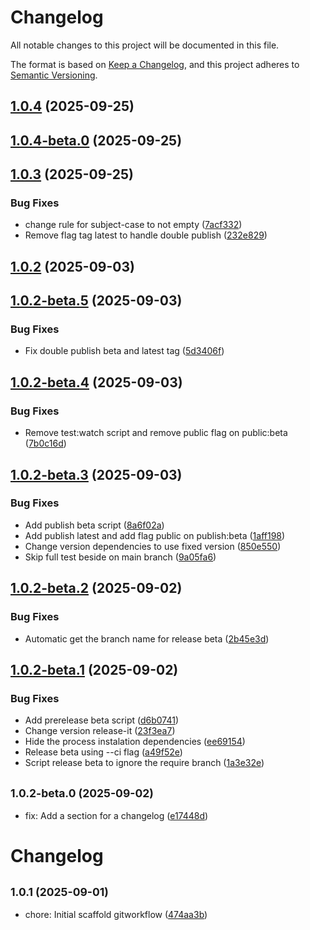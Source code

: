 # Changelog

All notable changes to this project will be documented in this file.

The format is based on [Keep a Changelog](https://keepachangelog.com/en/1.0.0/),
and this project adheres to [Semantic Versioning](https://semver.org/spec/v2.0.0.html).

## [1.0.4](https://github.com/arizmuajianisan/gitworkflow/compare/v1.0.4-beta.0...v1.0.4) (2025-09-25)

## [1.0.4-beta.0](https://github.com/arizmuajianisan/gitworkflow/compare/v1.0.3...v1.0.4-beta.0) (2025-09-25)

## [1.0.3](https://github.com/arizmuajianisan/gitworkflow/compare/v1.0.2...v1.0.3) (2025-09-25)

### Bug Fixes

- change rule for subject-case to not empty ([7acf332](https://github.com/arizmuajianisan/gitworkflow/commit/7acf3321b29b2f0ac18870e7ab11b7606015a2dc))
- Remove flag tag latest to handle double publish ([232e829](https://github.com/arizmuajianisan/gitworkflow/commit/232e8299c35a62dcf407958beddc98109e8aa6fa))

## [1.0.2](https://github.com/arizmuajianisan/gitworkflow/compare/v1.0.2-beta.5...v1.0.2) (2025-09-03)

## [1.0.2-beta.5](https://github.com/arizmuajianisan/gitworkflow/compare/v1.0.2-beta.4...v1.0.2-beta.5) (2025-09-03)

### Bug Fixes

- Fix double publish beta and latest tag ([5d3406f](https://github.com/arizmuajianisan/gitworkflow/commit/5d3406f21a9b1780f3cff79c34afccd5a9c97c53))

## [1.0.2-beta.4](https://github.com/arizmuajianisan/gitworkflow/compare/v1.0.2-beta.3...v1.0.2-beta.4) (2025-09-03)

### Bug Fixes

- Remove test:watch script and remove public flag on public:beta ([7b0c16d](https://github.com/arizmuajianisan/gitworkflow/commit/7b0c16d1b3e2d900d9a5a5273dea57ec71ebcf5e))

## [1.0.2-beta.3](https://github.com/arizmuajianisan/gitworkflow/compare/v1.0.2-beta.2...v1.0.2-beta.3) (2025-09-03)

### Bug Fixes

- Add publish beta script ([8a6f02a](https://github.com/arizmuajianisan/gitworkflow/commit/8a6f02a9a981073010bb6ed40e9d99742f93b398))
- Add publish latest and add flag public on publish:beta ([1aff198](https://github.com/arizmuajianisan/gitworkflow/commit/1aff198a1555e108761165d7ed1a044b2d41594b))
- Change version dependencies to use fixed version ([850e550](https://github.com/arizmuajianisan/gitworkflow/commit/850e550b7dcba6f8d4d086f6d8731093158b5eca))
- Skip full test beside on main branch ([9a05fa6](https://github.com/arizmuajianisan/gitworkflow/commit/9a05fa67a4dd9ee7e58a5ecf70ca270edf9e5564))

## [1.0.2-beta.2](https://github.com/arizmuajianisan/gitworkflow/compare/v1.0.2-beta.1...v1.0.2-beta.2) (2025-09-02)

### Bug Fixes

- Automatic get the branch name for release beta ([2b45e3d](https://github.com/arizmuajianisan/gitworkflow/commit/2b45e3dbb9ca057793bbc33839241551c93369ba))

## [1.0.2-beta.1](https://github.com/arizmuajianisan/gitworkflow/compare/v1.0.2-beta.0...v1.0.2-beta.1) (2025-09-02)

### Bug Fixes

- Add prerelease beta script ([d6b0741](https://github.com/arizmuajianisan/gitworkflow/commit/d6b074115421513ba47a2b852a2494b4366c1dd3))
- Change version release-it ([23f3ea7](https://github.com/arizmuajianisan/gitworkflow/commit/23f3ea78a66da480707d118975493c949a5d62bb))
- Hide the process instalation dependencies ([ee69154](https://github.com/arizmuajianisan/gitworkflow/commit/ee69154b2f5785b2ddaaf6f926b9fb7e75cc24b1))
- Release beta using --ci flag ([a49f52e](https://github.com/arizmuajianisan/gitworkflow/commit/a49f52e4149dedc88c71109d3220f48017572dff))
- Script release beta to ignore the require branch ([1a3e32e](https://github.com/arizmuajianisan/gitworkflow/commit/1a3e32ea6ef88c239c0ffe541286fc9ea36fe205))

## <small>1.0.2-beta.0 (2025-09-02)</small>

- fix: Add a section for a changelog ([e17448d](https://github.com/arizmuajianisan/gitworkflow/commit/e17448d))

# Changelog

## <small>1.0.1 (2025-09-01)</small>

- chore: Initial scaffold gitworkflow ([474aa3b](https://github.com/arizmuajianisan/gitworkflow/commit/474aa3b))
